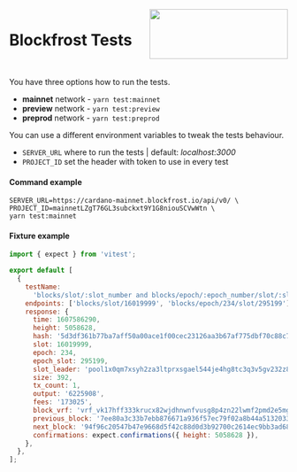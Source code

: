 <img src="https://blockfrost.io/images/logo.svg" width="250" align="right" height="90">

# Blockfrost Tests

<br/>

You have three options how to run the tests.

- **mainnet** network - `yarn test:mainnet`
- **preview** network - `yarn test:preview`
- **preprod** network - `yarn test:preprod`

You can use a different environment variables to tweak the tests behaviour.

- `SERVER_URL` where to run the tests | default: _localhost:3000_
- `PROJECT_ID` set the header with token to use in every test

#### Command example

```
SERVER_URL=https://cardano-mainnet.blockfrost.io/api/v0/ \
PROJECT_ID=mainnetLZgT76GL3subckxt9Y1G8niouSCVwWtn \
yarn test:mainnet
```

#### Fixture example

```javascript
import { expect } from 'vitest';

export default [
  {
    testName:
      'blocks/slot/:slot_number and blocks/epoch/:epoch_number/slot/:slot_number - generic shelley',
    endpoints: ['blocks/slot/16019999', 'blocks/epoch/234/slot/295199'],
    response: {
      time: 1607586290,
      height: 5058628,
      hash: '5d3df361b77ba7aff50a00ace1f00cec23126aa3b67af775dbf70c88c7e85ca4',
      slot: 16019999,
      epoch: 234,
      epoch_slot: 295199,
      slot_leader: 'pool1x0qm7xsyh2za3ltprxsgael544je4hg8tc3q3v5gv232z8jt4wp',
      size: 392,
      tx_count: 1,
      output: '6225908',
      fees: '173025',
      block_vrf: 'vrf_vk17hff333krucx82wjdhnwnfvusg8p4zn22lwmf2pmd2e5mghu52hqvpf8qj',
      previous_block: '7ee80a3c33b7ebb876671a936f57ec79f02a8b44a5132033c8860137e1c01c13',
      next_block: '94f96c20547b47e9668d5f42c88d0d3b92700c2614ec9bb3ad683bb0bba471f6',
      confirmations: expect.confirmations({ height: 5058628 }),
    },
  },
];
```
